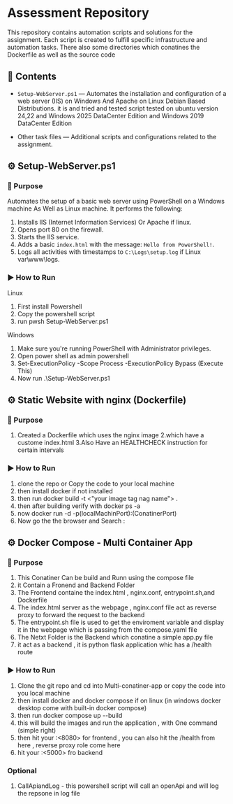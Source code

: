 # Assessment Repository

This repository contains automation scripts and solutions for the assignment. Each script is created to fulfill specific infrastructure and automation tasks.
There also some directories which conatines the Dockerfile as well as the source code
## 📁 Contents

- `Setup-WebServer.ps1` — Automates the installation and configuration of a web server (IIS) on Windows And Apache on Linux Debian Based Distributions. it is and tried and tested script tested on ubuntu version 24,22
  and Windows 2025 DataCenter Edition and Windows 2019 DataCenter Edition
  
- Other task files — Additional scripts and configurations related to the assignment.

## ⚙️ Setup-WebServer.ps1

### 🔧 Purpose

Automates the setup of a basic web server using PowerShell on a Windows machine As Well as Linux machine. It performs the following:

1. Installs IIS (Internet Information Services) Or Apache if linux.
2. Opens port 80 on the firewall.
3. Starts the IIS service.
4. Adds a basic `index.html` with the message: `Hello from PowerShell!`.
5. Logs all activities with timestamps to `C:\Logs\setup.log` if Linux var\www\logs.

### ▶️ How to Run

 Linux
1. First install Powershell
2. Copy the powershell script
3. run pwsh Setup-WebServer.ps1

Windows
1. Make sure you're running PowerShell with Administrator privileges.
2. Open power shell as admin powershell
3. Set-ExecutionPolicy -Scope Process -ExecutionPolicy Bypass (Execute This)
4. Now run .\Setup-WebServer.ps1



## ⚙️ Static Website with nginx (Dockerfile)

### 🔧 Purpose
1. Created a Dockerfile which uses the nginx image
2.which have a custome index.html
3.Also Have an HEALTHCHECK instruction for certain intervals

### ▶️ How to Run

1. clone the repo or Copy the code to your local machine
2. then install docker if not installed
3. then run docker build -t <"your image tag nag name"> . 
4. then after building verify with docker ps -a 
5. now  docker run -d -p(localMachinPort):(ConatinerPort) <Image-Name>
6. Now go the the browser and Search <Your-Public-ip>:<Port>


## ⚙️ Docker Compose - Multi Container App

### 🔧 Purpose
1. This Conatiner Can be build and Runn using the compose file
2. it Contain a Fronend and Backend Folder
3. The Frontend containe the index.html , nginx.conf, entrypoint.sh,and Dockerfile
4. The index.html server as the webpage , nginx.conf file act as reverse proxy to forward the request to the backend
5. The entrypoint.sh file is used to get the enviroment variable and display it in the webpage which is passing from the compose.yaml file
6. The Netxt Folder is the Backend which conatine a simple app.py file
7. it act as a backend , it is python flask application whic has a /health route


### ▶️ How to Run

1. Clone the git repo and cd into Multi-conatiner-app or copy the code into you local machine
2. then install docker and docker compose if on linux (in windows docker desktop come with built-in docker compose)
3. then  run docker compose up --build
4. this will build the images and run the application , with One command (simple right)
5. then hit your <Public-ip>:<8080> for frontend , you can also hit the /health from here , reverse proxy role come here
6. hit  your <Public-ip>:<5000> fro backend

### Optional 
1. CallApiandLog - this powershell script will call an openApi and will log the repsone in log file
